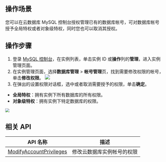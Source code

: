 ## 操作场景
您可以在云数据库 MySQL 控制台授权管理已有的数据库帐号，可对数据库帐号授予全局特权或者对象级特权，同时您也可以取消其授权。

## 操作步骤
1. 登录 [MySQL 控制台](https://console.cloud.tencent.com/cdb)，在实例列表，单击实例 ID 或**操作**列的**管理**，进入实例管理页面。
2. 在实例管理页面，选择**数据库管理** > **帐号管理**页，找到需要修改权限的帐号，单击**修改权限**。
![](https://qcloudimg.tencent-cloud.cn/raw/7afbffb4c30dfd6ea9d2551a1efa0bd6.png)
3. 在弹出的设置权限对话框，选中或者取消需要授予的权限，单击**确定**。
 - **全局特权**：拥有实例下所有数据库的所有权限。
 - **对象级特权**：拥有实例下特定数据库的权限。
<img src="https://qcloudimg.tencent-cloud.cn/raw/02a834481087b2e4c14c5739a7bf4dfd.png"  style="zoom:80%;">

## 相关 API
| API 名称                                                      | 描述         |
| ------------------------------------------------------------ | ------------ |
| [ModifyAccountPrivileges](https://cloud.tencent.com/document/product/236/17496) | 修改云数据库实例帐号的权限 |

